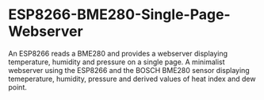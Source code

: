 # ESP8266-BME280-Single-Page-Webserver
An ESP8266 reads a BME280 and provides a webserver displaying temperature, humidity and pressure on a single page.
A minimalist webserver using the ESP8266 and the BOSCH BME280 sensor displaying temeperature, humidity, pressure
and derived values of heat index and dew point.
